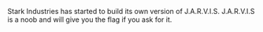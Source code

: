 Stark Industries has started to build its own version of J.A.R.V.I.S. J.A.R.V.I.S is a noob and will give you the flag if you ask for it.

